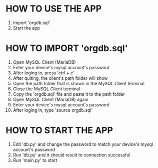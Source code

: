 # HOW TO USE THE APP
1. Import 'orgdb.sql'
2. Start the app

# HOW TO IMPORT 'orgdb.sql'
1. Open MySQL Client (MariaDB)
2. Enter your device's mysql account's password
3. After loging in, press 'ctrl + c'
4. After quiting, the client's path folder will show
5. Open the path folder that is shown in the MySQL Client terminal
6. Close the MySQL Client terminal
7. Copy the 'orgdb.sql' file and paste it to the path folder
8. Open MySQL Client (MariaDB) again
9. Enter your device's mysql account's password
10. After loging in, type 'source orgdb.sql'

# HOW TO START THE APP
1. Edit 'db.py' and change the password to match your device's mysql account's password
2. Run 'db.py' and it should result to connection successful
3. Run 'main.py' to start